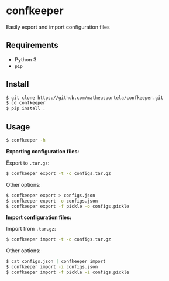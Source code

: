# confkeeper
Easily export and import configuration files

## Requirements
- Python 3
- `pip`

## Install

```bash
$ git clone https://github.com/matheusportela/confkeeper.git
$ cd confkeeper
$ pip install .
```

## Usage

```bash
$ confkeeper -h
```

**Exporting configuration files:**

Export to `.tar.gz`:

```bash
$ confkeeper export -t -o configs.tar.gz
```

Other options:

```bash
$ confkeeper export > configs.json
$ confkeeper export -o configs.json
$ confkeeper export -f pickle -o configs.pickle
```

**Import configuration files:**

Import from `.tar.gz`:

```bash
$ confkeeper import -t -o configs.tar.gz
```

Other options:

```bash
$ cat configs.json | confkeeper import
$ confkeeper import -i configs.json
$ confkeeper import -f pickle -i configs.pickle
```
